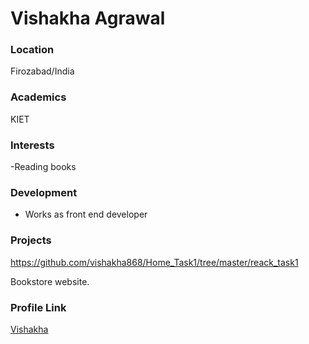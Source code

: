# Vishakha Agrawal


### Location

Firozabad/India

### Academics

KIET
### Interests

-Reading books

### Development

- Works as front end developer

### Projects

https://github.com/vishakha868/Home_Task1/tree/master/reack_task1

Bookstore website.


### Profile Link

[Vishakha](https://github.com/vishakha868)